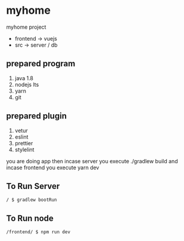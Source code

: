# myhome

myhome project

- frontend -> vuejs
- src -> server / db

## prepared program

1. java 1.8
1. nodejs lts
1. yarn
1. git

## prepared plugin

1. vetur
1. eslint
1. prettier
1. stylelint

you are doing app then incase server you execute ./gradlew build and incase frontend you execute yarn dev

## To Run Server

```shell
/ $ gradlew bootRun
```

## To Run node

```shell
/frontend/ $ npm run dev
```

